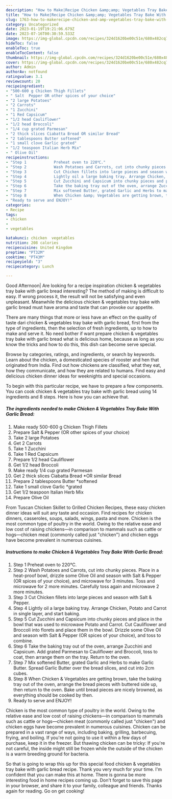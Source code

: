 ```yaml
---
description: "How to Make|Recipe Chicken &amp;amp; Vegetables Tray Bake With Garlic Bread {That is Special"
title: "How to Make|Recipe Chicken &amp;amp; Vegetables Tray Bake With Garlic Bread {That is Special"
slug: 1763-how-to-makerecipe-chicken-and-amp-vegetables-tray-bake-with-garlic-bread-that-is-special
category: Uncategorized
date: 2023-01-19T19:21:06.679Z
date: 2023-07-16T00:30:59.533Z
image: https://img-global.cpcdn.com/recipes/324d1620be00c51e/680x482cq70/chicken-vegetables-tray-bake-with-garlic-bread-recipe-main-photo.jpg
hideToc: false
enableToc: true
enableTocContent: false
thumbnail: https://img-global.cpcdn.com/recipes/324d1620be00c51e/680x482cq70/chicken-vegetables-tray-bake-with-garlic-bread-recipe-main-photo.jpg
cover: https://img-global.cpcdn.com/recipes/324d1620be00c51e/680x482cq70/chicken-vegetables-tray-bake-with-garlic-bread-recipe-main-photo.jpg
author: Admin
authorAv: notfound
ratingvalue: 3.1
reviewcount: 20
recipeingredient:
- "500-600 g Chicken Thigh Fillets"
- " Salt  Pepper OR other spices of your choice"
- "2 large Potatoes"
- "2 Carrots"
- "1 Zucchini"
- "1 Red Capsicum"
- "1/2 head Cauliflower"
- "1/2 head Broccoli"
- "1/4 cup grated Parmesan"
- "2 thick slices Ciabatta Bread OR similar Bread"
- "2 tablespoons Butter softened"
- "1 small clove Garlic grated"
- "1/2 teaspoon Italian Herb Mix"
- " Olive Oil"
recipeinstructions:
- "Step 1            Preheat oven to 220℃."
- "Step 2            Wash Potatoes and Carrots, cut into chunky pieces. Place in a heat-proof bowl, drizzle some Olive Oil and season with Salt &amp; Pepper (OR spices of your choice), and microwave for 3 minutes. Toss and microwave for 2 more minutes. Carefully toss again and microwave 2 more minutes."
- "Step 3            Cut Chicken fillets into large pieces and season with Salt &amp; Pepper."
- "Step 4            Lightly oil a large baking tray. Arrange Chicken, Potato and Carrot in single layer, and start baking."
- "Step 5            Cut Zucchini and Capsicum into chunky pieces and place in the bowl that was used to microwave Potato and Carrot. Cut Cauliflower and Broccoli into florets and place them in the bowl. Drizzle some Olive Oil and season with Salt &amp; Pepper (OR spices of your choice), and toss to combine."
- "Step 6            Take the baking tray out of the oven, arrange Zucchini and Capsicum. Add grated Parmesan to Cauliflower and Broccoli, toss to coat, then arrange them on the tray. Return to the oven."
- "Step 7            Mix softened Butter, grated Garlic and Herbs to make Garlic Butter. Spread Garlic Butter over the bread slices, and cut into 2cm cubes."
- "Step 8            When Chicken &amp; Vegetables are getting brown, take the baking tray out of the oven, arrange the bread pieces with buttered side up, then return to the oven. Bake until bread pieces are nicely browned, as everything should be cooked by then."
- "Ready to serve and ENJOY!"
categories:
- Recipe
tags:
- chicken
- 
- vegetables

katakunci: chicken  vegetables 
nutrition: 208 calories
recipecuisine: United Kingdom
preptime: "PT32M"
cooktime: "PT43M"
recipeyield: "3"
recipecategory: Lunch

---
```



Good Afternoon| Are looking for a recipe inspiration chicken &amp; vegetables tray bake with garlic bread interesting? The method of making is difficult to easy. If wrong process it, the result will not be satisfying and even unpleasant. Meanwhile the delicious chicken &amp; vegetables tray bake with garlic bread must have aroma and taste that can provoke our appetite.






There are many things that more or less have an effect on the quality of taste dari chicken &amp; vegetables tray bake with garlic bread, first from the type of ingredients, then the selection of fresh ingredients, up to how to make and serve it. No need bother if want prepare chicken &amp; vegetables tray bake with garlic bread what is delicious home, because as long as you know the tricks and how to do this, this dish can become serve special.


Browse by categories, ratings, and ingredients, or search by keywords. Learn about the chicken, a domesticated species of rooster and hen that originated from India. Find out how chickens are classified, what they eat, how they communicate, and how they are related to humans. Find easy and delicious chicken dinner ideas for weeknights and special occasions.


To begin with this particular recipe, we have to prepare a few components. You can cook chicken &amp; vegetables tray bake with garlic bread using 14 ingredients and 8 steps. Here is how you can achieve that.

<!--inarticleads1-->

##### The ingredients needed to make Chicken &amp; Vegetables Tray Bake With Garlic Bread:

1. Make ready 500-600 g Chicken Thigh Fillets
1. Prepare  Salt &amp; Pepper (OR other spices of your choice)
1. Take 2 large Potatoes
1. Get 2 Carrots
1. Take 1 Zucchini
1. Take 1 Red Capsicum
1. Prepare 1/2 head Cauliflower
1. Get 1/2 head Broccoli
1. Make ready 1/4 cup grated Parmesan
1. Get 2 thick slices Ciabatta Bread *OR similar Bread
1. Prepare 2 tablespoons Butter *softened
1. Take 1 small clove Garlic *grated
1. Get 1/2 teaspoon Italian Herb Mix
1. Prepare  Olive Oil


From Tuscan Chicken Skillet to Grilled Chicken Recipes, these easy chicken dinner ideas will suit any taste and occasion. Find recipes for chicken dinners, casseroles, soups, salads, wings, pasta and more. Chicken is the most common type of poultry in the world. Owing to the relative ease and low cost of raising chickens—in comparison to mammals such as cattle or hogs—chicken meat (commonly called just &#34;chicken&#34;) and chicken eggs have become prevalent in numerous cuisines. 

<!--inarticleads2-->

##### Instructions to make Chicken &amp; Vegetables Tray Bake With Garlic Bread:

1. Step 1            Preheat oven to 220℃.
1. Step 2            Wash Potatoes and Carrots, cut into chunky pieces. Place in a heat-proof bowl, drizzle some Olive Oil and season with Salt &amp; Pepper (OR spices of your choice), and microwave for 3 minutes. Toss and microwave for 2 more minutes. Carefully toss again and microwave 2 more minutes.
1. Step 3            Cut Chicken fillets into large pieces and season with Salt &amp; Pepper.
1. Step 4            Lightly oil a large baking tray. Arrange Chicken, Potato and Carrot in single layer, and start baking.
1. Step 5            Cut Zucchini and Capsicum into chunky pieces and place in the bowl that was used to microwave Potato and Carrot. Cut Cauliflower and Broccoli into florets and place them in the bowl. Drizzle some Olive Oil and season with Salt &amp; Pepper (OR spices of your choice), and toss to combine.
1. Step 6            Take the baking tray out of the oven, arrange Zucchini and Capsicum. Add grated Parmesan to Cauliflower and Broccoli, toss to coat, then arrange them on the tray. Return to the oven.
1. Step 7            Mix softened Butter, grated Garlic and Herbs to make Garlic Butter. Spread Garlic Butter over the bread slices, and cut into 2cm cubes.
1. Step 8            When Chicken &amp; Vegetables are getting brown, take the baking tray out of the oven, arrange the bread pieces with buttered side up, then return to the oven. Bake until bread pieces are nicely browned, as everything should be cooked by then.
1. Ready to serve and ENJOY!

Chicken is the most common type of poultry in the world. Owing to the relative ease and low cost of raising chickens—in comparison to mammals such as cattle or hogs—chicken meat (commonly called just &#34;chicken&#34;) and chicken eggs have become prevalent in numerous cuisines. Chicken can be prepared in a vast range of ways, including baking, grilling, barbecuing, frying, and boiling. If you&#39;re not going to use it within a few days of purchase, keep it in the freezer. But thawing chicken can be tricky: If you&#39;re not careful, the inside might still be frozen while the outside of the chicken is a warm breeding ground for bacteria. 

So that is going to wrap this up for this special food chicken &amp; vegetables tray bake with garlic bread recipe. Thank you very much for your time. I'm confident that you can make this at home. There is gonna be more interesting food in home recipes coming up. Don't forget to save this page in your browser, and share it to your family, colleague and friends. Thanks again for reading. Go on get cooking!
